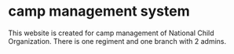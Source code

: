 # camp management system 
This website is created for camp management of National Child Organization. There is one regiment and one branch with 2 admins.
